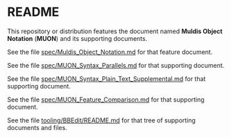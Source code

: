 # README

This repository or distribution features the document named
**Muldis Object Notation** (**MUON**)
and its supporting documents.

See the file
[spec/Muldis_Object_Notation.md](spec/Muldis_Object_Notation.md)
for that feature document.

See the file
[spec/MUON_Syntax_Parallels.md](spec/MUON_Syntax_Parallels.md)
for that supporting document.

See the file
[spec/MUON_Syntax_Plain_Text_Supplemental.md](spec/MUON_Syntax_Plain_Text_Supplemental.md)
for that supporting document.

See the file
[spec/MUON_Feature_Comparison.md](spec/MUON_Feature_Comparison.md)
for that supporting document.

See the file
[tooling/BBEdit/README.md](tooling/BBEdit/README.md)
for that tree of supporting documents and files.
